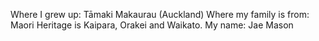 Where I grew up: Tāmaki Makaurau (Auckland)
Where my family is from: Maori Heritage is Kaipara, Orakei and Waikato. 
My name: Jae Mason